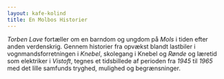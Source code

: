 ```yaml
---
layout: kafe-kolind
title: En Molbos Historier
---
```


*Torben Lave* fortæller om en barndom og ungdom på *Mols* i tiden
efter anden verdenskrig. Gennem historier fra opvækst blandt lastbiler
i vognmandsforretningen i *Knebel*, skolegang i Knebel og *Rønde* og
læretid som elektriker i *Vistoft*, tegnes et tidsbillede af perioden
fra *1945* til *1965* med det lille samfunds tryghed, mulighed og
begrænsninger. 
